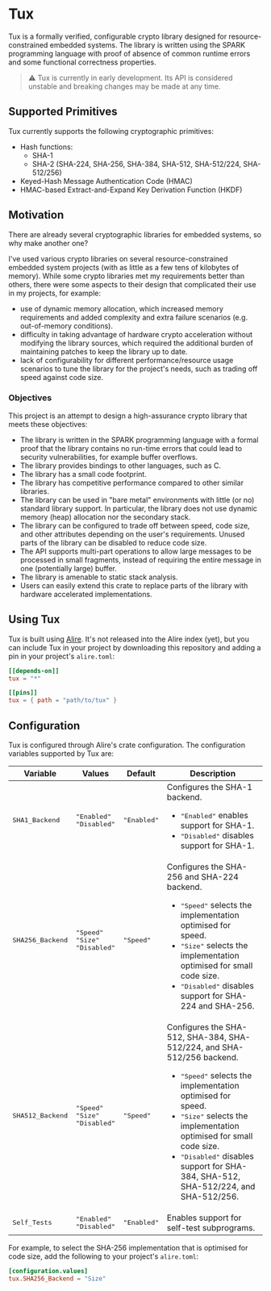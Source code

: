 # Tux

Tux is a formally verified, configurable crypto library designed for
resource-constrained embedded systems. The library is written using the SPARK
programming language with proof of absence of common runtime errors and some
functional correctness properties.

> :warning: Tux is currently in early development. Its API is considered
> unstable and breaking changes may be made at any time.

## Supported Primitives

Tux currently supports the following cryptographic primitives:
 * Hash functions:
   * SHA-1
   * SHA-2 (SHA-224, SHA-256, SHA-384, SHA-512, SHA-512/224, SHA-512/256)
 * Keyed-Hash Message Authentication Code (HMAC)
 * HMAC-based Extract-and-Expand Key Derivation Function (HKDF)

## Motivation

There are already several cryptographic libraries for embedded systems,
so why make another one?

I've used various crypto libraries on several resource-constrained embedded
system projects (with as little as a few tens of kilobytes of memory).
While some crypto libraries met my requirements better than others, there were
some aspects to their design that complicated their use in my projects,
for example:
 * use of dynamic memory allocation, which increased memory requirements
   and added complexity and extra failure scenarios (e.g. out-of-memory conditions).
 * difficulty in taking advantage of hardware crypto acceleration without
   modifying the library sources, which required the additional burden of
   maintaining patches to keep the library up to date.
 * lack of configurability for different performance/resource usage scenarios
   to tune the library for the project's needs, such as trading off speed
   against code size.

### Objectives

This project is an attempt to design a high-assurance crypto library that
meets these objectives:

* The library is written in the SPARK programming language with a formal
  proof that the library contains no run-time errors that could lead to
  security vulnerabilities, for example buffer overflows.
* The library provides bindings to other languages, such as C.
* The library has a small code footprint.
* The library has competitive performance compared to other similar libraries.
* The library can be used in "bare metal" environments with little (or no)
  standard library support. In particular, the library does not use dynamic
  memory (heap) allocation nor the secondary stack.
* The library can be configured to trade off between speed, code size, and
  other attributes depending on the user's requirements. Unused parts of the
  library can be disabled to reduce code size.
* The API supports multi-part operations to allow large messages to be
  processed in small fragments, instead of requiring the entire message in
  one (potentially large) buffer.
* The library is amenable to static stack analysis.
* Users can easily extend this crate to replace parts of the library with hardware
  accelerated implementations.

## Using Tux

Tux is built using [Alire](https://alire.ada.dev). It's not released into the
Alire index (yet), but you can include Tux in your project by downloading
this repository and adding a pin in your project's `alire.toml`:
```toml
[[depends-on]]
tux = "*"

[[pins]]
tux = { path = "path/to/tux" }
```

## Configuration

Tux is configured through Alire's crate configuration. The configuration
variables supported by Tux are:

<table>
  <thead>
    <th>Variable</th>
    <th>Values</th>
    <th>Default</th>
    <th>Description</th>
  </thead>
  <tr>
    <td><tt>SHA1_Backend</tt></td>
    <td>
      <tt>"Enabled"</tt><br/>
      <tt>"Disabled"</tt><br/>
    </td>
    <td><tt>"Enabled"</tt></td>
    <td>
      Configures the SHA-1 backend.
      <ul>
        <li><tt>"Enabled"</tt> enables support for SHA-1.</li>
        <li><tt>"Disabled"</tt> disables support for SHA-1.</li>
      </ul>
    </td>
  </tr>
  <tr>
    <td><tt>SHA256_Backend</tt></td>
    <td>
      <tt>"Speed"</tt><br/>
      <tt>"Size"</tt><br/>
      <tt>"Disabled"</tt><br/>
    </td>
    <td><tt>"Speed"</tt></td>
    <td>
      Configures the SHA-256 and SHA-224 backend.
      <ul>
        <li><tt>"Speed"</tt> selects the implementation optimised for speed.</li>
        <li><tt>"Size"</tt> selects the implementation optimised for small code size.</li>
        <li><tt>"Disabled"</tt> disables support for SHA-224 and SHA-256.</li>
      </ul>
    </td>
  </tr>
  <tr>
    <td><tt>SHA512_Backend</tt></td>
    <td>
      <tt>"Speed"</tt><br/>
      <tt>"Size"</tt><br/>
      <tt>"Disabled"</tt><br/>
    </td>
    <td><tt>"Speed"</tt></td>
    <td>
      Configures the SHA-512, SHA-384, SHA-512/224, and SHA-512/256 backend.
      <ul>
        <li><tt>"Speed"</tt> selects the implementation optimised for speed.</li>
        <li><tt>"Size"</tt> selects the implementation optimised for small code size.</li>
        <li><tt>"Disabled"</tt> disables support for SHA-384, SHA-512, SHA-512/224, and SHA-512/256.</li>
      </ul>
    </td>
  </tr>
  <tr>
    <td><tt>Self_Tests</tt></td>
    <td>
      <tt>"Enabled"</tt><br/>
      <tt>"Disabled"</tt><br/>
    </td>
    <td><tt>"Enabled"</tt></td>
    <td>
      Enables support for self-test subprograms.
    </td>
  </tr>
</table>

For example, to select the SHA-256 implementation that is optimised for code
size, add the following to your project's `alire.toml`:

```toml
[configuration.values]
tux.SHA256_Backend = "Size"
```